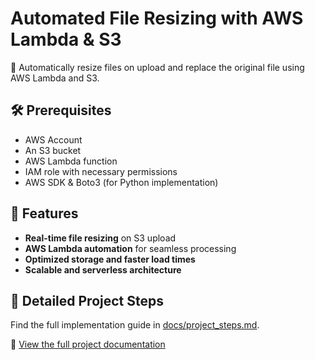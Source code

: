 # Automated File Resizing with AWS Lambda & S3  
📄 Automatically resize files on upload and replace the original file using AWS Lambda and S3.  

## 🛠 Prerequisites  
- AWS Account  
- An S3 bucket  
- AWS Lambda function  
- IAM role with necessary permissions  
- AWS SDK & Boto3 (for Python implementation)  

## 🌟 Features  
- **Real-time file resizing** on S3 upload  
- **AWS Lambda automation** for seamless processing  
- **Optimized storage and faster load times**  
- **Scalable and serverless architecture**  

## 📖 Detailed Project Steps  
Find the full implementation guide in [docs/project_steps.md](docs/project_steps.md).  

🔗 [View the full project documentation](docs/project_steps.md)
